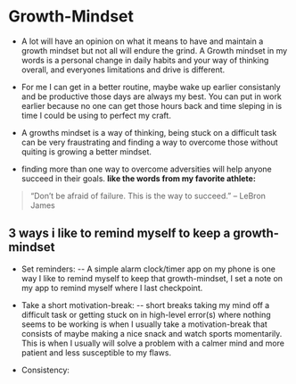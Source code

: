 # Growth-Mindset

- A lot will have an opinion on what it means to have and maintain a growth mindset but not all will endure the grind. A Growth mindset in my words is a personal change in daily habits and your way of thinking overall, and everyones limitations and drive is different.
 
- For me I can get in a better routine, maybe wake up earlier consistanly and be productive those days are always my best. You can put in work earlier because no one can get those hours back and time sleping in is time I could be using to perfect my craft.
 
- A growths mindset is a way of thinking, being stuck on a difficult task can be very fraustrating and finding a way to overcome those without quiting is growing a better mindset. 

- finding more than one way to overcome adversities will help anyone succeed in their goals.
**like the words from my favorite athlete:**
> “Don’t be afraid of failure. 
> This is the way to succeed.” – LeBron James

## 3 ways i like to remind myself to keep a growth-mindset
- Set reminders:
-- A simple alarm clock/timer app on my phone is one way I like to remind myself to keep that growth-mindset, I set a note on my app to remind myself where I last checkpoint.

- Take a short motivation-break:
-- short breaks taking my mind off a difficult task or getting stuck on in high-level error(s) where nothing seems to be working is when I usually take a motivation-break that consists of maybe making a nice snack and watch sports momentarily. This is when I usually will solve a problem with a calmer mind and more patient and less susceptible to my flaws.  

- Consistency:
